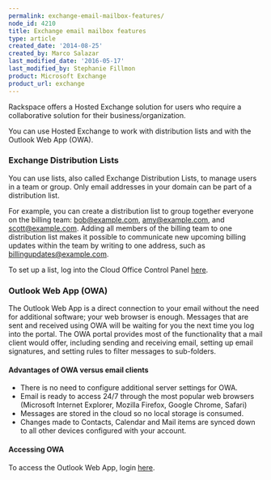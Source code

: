 ```yaml
---
permalink: exchange-email-mailbox-features/
node_id: 4210
title: Exchange email mailbox features
type: article
created_date: '2014-08-25'
created_by: Marco Salazar
last_modified_date: '2016-05-17'
last_modified_by: Stephanie Fillmon
product: Microsoft Exchange
product_url: exchange
---
```


Rackspace offers a Hosted Exchange solution for users who require a
collaborative solution for their business/organization.

You can use Hosted Exchange to work with distribution lists
and with the Outlook Web App (OWA).

### Exchange Distribution Lists

You can use lists, also called Exchange Distribution Lists, to manage users
in a team or group. Only email addresses in your domain can be
part of a distribution list.

For example, you can create a distribution list to group together everyone on
the billing team: bob@example.com, amy@example.com, and
scott@example.com. Adding all members of the billing team to one distribution
list makes it possible to communicate new upcoming billing updates
within the team by writing to one address, such as billingupdates@example.com.

To set up a list, log into the Cloud Office Control Panel
[here](https://cp.rackspace.com/Exchange/Mail/Lists/).

### Outlook Web App (OWA)

The Outlook Web App is a direct connection to your email without the
need for additional software; your web browser is enough.
Messages that are sent and received using OWA will be
waiting for you the next time you log into the portal. The OWA portal
provides most of the functionality that a mail client would offer, including
sending and receiving email, setting up email signatures, and setting
rules to filter messages to sub-folders.

#### Advantages of OWA versus email clients

- There is no need to configure additional server settings for OWA.
- Email is ready to access 24/7 through the most popular web browsers
  (Microsoft Internet Explorer, Mozilla Firefox, Google
  Chrome, Safari)
- Messages are stored in the cloud so no local storage is consumed.
- Changes made to Contacts, Calendar and Mail items are synced down to
  all other devices configured with your account.

#### Accessing OWA

To access the Outlook Web App, login [here](https://apps.rackspace.com).
